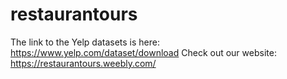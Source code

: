 # restaurantours
The link to the Yelp datasets is here: https://www.yelp.com/dataset/download
Check out our website: https://restaurantours.weebly.com/
